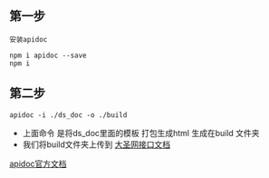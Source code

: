 


## 第一步

`安装apidoc`

```
npm i apidoc --save
npm i
```

## 第二步

`apidoc -i ./ds_doc -o ./build`

- 上面命令 是将ds_doc里面的模板 打包生成html 生成在build 文件夹
- 我们将build文件夹上传到 [大圣网接口文档](http://59.110.143.111/doc)



[apidoc官方文档](http://apidocjs.com/)
